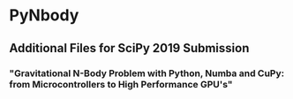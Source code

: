 # PyNbody
## Additional Files for SciPy 2019 Submission
### "Gravitational N-Body Problem with Python, Numba and CuPy: from Microcontrollers to High Performance GPU's"
